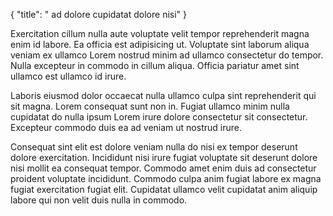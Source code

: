 {
  "title": " ad dolore cupidatat dolore nisi"
}

Exercitation cillum nulla aute voluptate velit tempor reprehenderit magna enim id labore. Ea officia est adipisicing ut. Voluptate sint laborum aliqua veniam ex ullamco Lorem nostrud minim ad ullamco consectetur do tempor. Nulla excepteur in commodo in cillum aliqua. Officia pariatur amet sint ullamco est ullamco id irure.

Laboris eiusmod dolor occaecat nulla ullamco culpa sint reprehenderit qui sit magna. Lorem consequat sunt non in. Fugiat ullamco minim nulla cupidatat do nulla ipsum Lorem irure dolore consectetur sit consectetur. Excepteur commodo duis ea ad veniam ut nostrud irure.

Consequat sint elit est dolore veniam nulla do nisi ex tempor deserunt dolore exercitation. Incididunt nisi irure fugiat voluptate sit deserunt dolore nisi mollit ea consequat tempor. Commodo amet enim duis ad consectetur proident voluptate incididunt. Commodo culpa anim fugiat labore ex magna fugiat exercitation fugiat elit. Cupidatat ullamco velit cupidatat anim aliquip labore qui non velit duis nulla in commodo.
